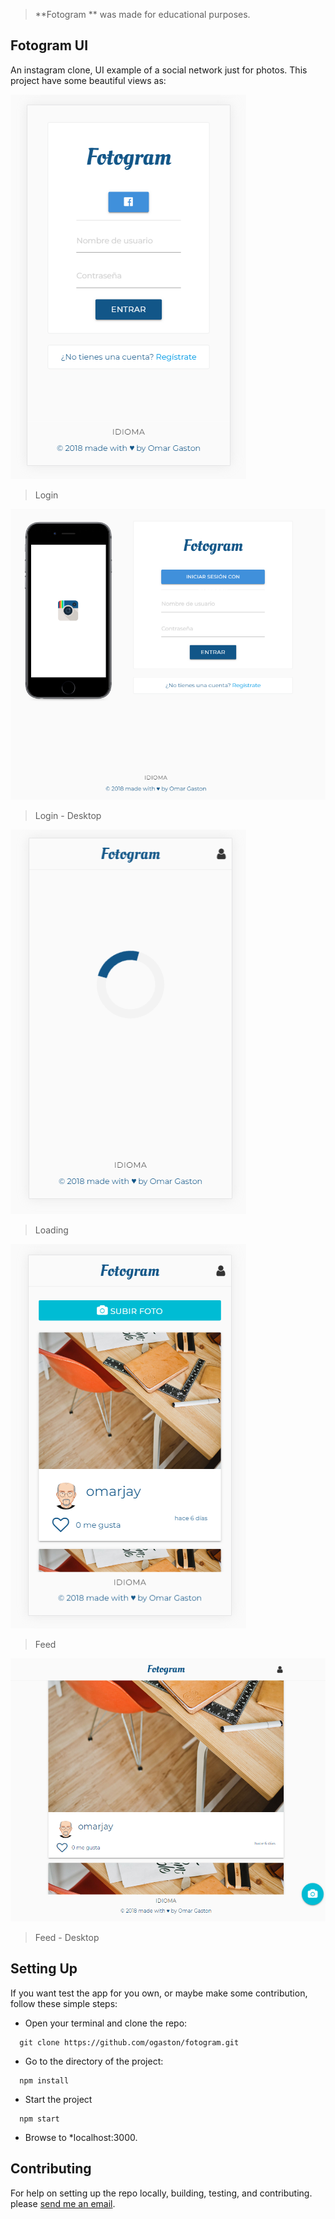 > **Fotogram ** was made for educational purposes. 

## Fotogram UI

An instagram clone, UI example of a social network just for photos. This project have some beautiful views as:

![Signup view](https://raw.githubusercontent.com/ogaston/fotogram/master/example/signup.png)
> Login

![Signun view - Desktop](https://raw.githubusercontent.com/ogaston/fotogram/master/example/singup-desktop.png)
> Login - Desktop

![Loading view](https://raw.githubusercontent.com/ogaston/fotogram/master/example/loading.png)
> Loading

![Feed view](https://raw.githubusercontent.com/ogaston/fotogram/master/example/home-feed.png)
> Feed

![Feed view - Desktop](https://raw.githubusercontent.com/ogaston/fotogram/master/example/home-feed-desktop.png)
> Feed - Desktop

## Setting Up

If you want test the app for you own, or maybe make some contribution, follow these simple steps:

- Open your terminal and clone the repo: 
```shell
  git clone https://github.com/ogaston/fotogram.git
```
- Go to the directory of the project:
```
  npm install
```
- Start the project
```
  npm start
```

- Browse to *localhost:3000.

## Contributing

For help on setting up the repo locally, building, testing, and contributing.
please [send me an email](mailto:omar.gaston.c@gmail.com).

